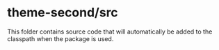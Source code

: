 # theme-second/src

This folder contains source code that will automatically be added to the classpath when
the package is used.
